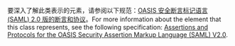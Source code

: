 <span data-ttu-id="069d2-101">要深入了解此类表示的元素，请参阅以下规范：[OASIS 安全断言标记语言 (SAML) 2.0 版的断言和协议](http://docs.oasis-open.org/security/saml/v2.0/saml-core-2.0-os.pdf)。</span><span class="sxs-lookup"><span data-stu-id="069d2-101">For more information about the element that this class represents, see the following specification: [Assertions and Protocols for the OASIS Security Assertion Markup Language (SAML) V2.0](http://docs.oasis-open.org/security/saml/v2.0/saml-core-2.0-os.pdf).</span></span>
